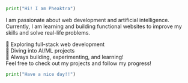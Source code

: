 ```python
print("Hi! I am Pheaktra")
```
I am passionate about web development and artificial intelligence.\
Currently, I am learning and building functional websites to improve my skills and solve real-life problems.

🍓 Exploring full-stack web development\
🍎 Diving into AI/ML projects\
🍉 Always building, experimenting, and learning!\
Feel free to check out my projects and follow my progress!


```python
print("Have a nice day!!")
```
